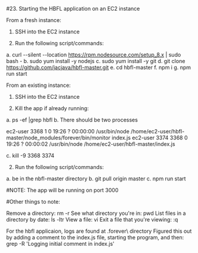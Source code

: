 #23. Starting the HBFL application on an EC2 instance

From a fresh instance:

1.  SSH into the EC2 instance

2.  Run the following script/commands:

  a.  curl --silent --location https://rpm.nodesource.com/setup_8.x | sudo bash -
  b.  sudo yum install -y nodejs
  c.  sudo yum install -y git
  d.  git clone https://github.com/jacjava/hbfl-master.git
  e.  cd hbfl-master
  f.  npm i
  g.  npm run start

From an existing instance:

1.  SSH into the EC2 instance

2.  Kill the app if already running:

  a.  ps -ef |grep hbfl
  b.  There should be two processes
  
ec2-user  3368     1  0 19:26 ?        00:00:00 /usr/bin/node /home/ec2-user/hbfl-master/node_modules/forever/bin/monitor index.js
ec2-user  3374  3368  0 19:26 ?        00:00:02 /usr/bin/node /home/ec2-user/hbfl-master/index.js

  c.  kill -9 3368 3374

2.  Run the following script/commands:
  
  a.  be in the nbfl-master directory
  b.  git pull origin master
  c.  npm run start

#NOTE:  The app will be running on port 3000

#Other things to note:

Remove a directory:  rm -r <directory-name>
See what directory you're in:  pwd
List files in a directory by date:  ls -ltr
View a file:  vi <filename>
Exit a file that you're viewing:  :q
  
For the hbfl applicaion, logs are found at .forever\ directory
Figured this out by adding a comment to the index.js file, starting the program, and then: grep -R 'Logging initial comment in index.js'  

